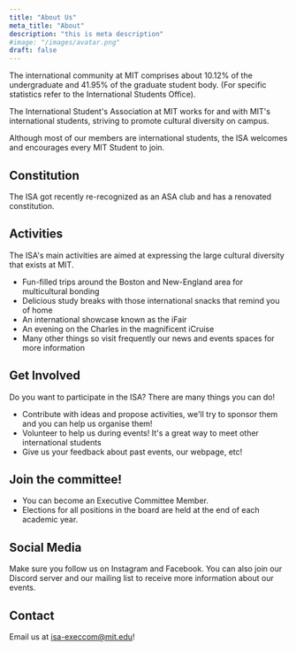 ```yaml
---
title: "About Us"
meta_title: "About"
description: "this is meta description"
#image: "/images/avatar.png"
draft: false
---
```


The international community at MIT comprises about 10.12% of the undergraduate and 41.95% of the graduate student body. (For specific statistics refer to the International Students Office).

The International Student's Association at MIT works for and with MIT's international students, striving to promote cultural diversity on campus.

Although most of our members are international students, the ISA welcomes and encourages every MIT Student to join.

## Constitution

The ISA got recently re-recognized as an ASA club and has a renovated constitution.

## Activities

The ISA's main activities are aimed at expressing the large cultural diversity that exists at MIT.

- Fun-filled trips around the Boston and New-England area for multicultural bonding
- Delicious study breaks with those international snacks that remind you of home
- An international showcase known as the iFair
- An evening on the Charles in the magnificent iCruise
- Many other things so visit frequently our news and events spaces for more information

## Get Involved
Do you want to participate in the ISA? There are many things you can do!

- Contribute with ideas and propose activities, we'll try to sponsor them and you can help us organise them!
- Volunteer to help us during events! It's a great way to meet other international students
- Give us your feedback about past events, our webpage, etc!

## Join the committee!

- You can become an Executive Committee Member.
- Elections for all positions in the board are held at the end of each academic year.

## Social Media

Make sure you follow us on Instagram and Facebook. You can also join our Discord server and our mailing list to receive more information about our events.

## Contact

Email us at isa-execcom@mit.edu!

